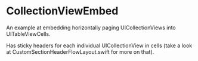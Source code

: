 # CollectionViewEmbed
An example at embedding horizontally paging UICollectionViews into UITableViewCells. 

Has sticky headers for each individual UICollectionView in cells (take a look at CustomSectionHeaderFlowLayout.swift for more on that).
